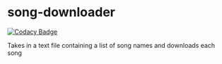 # song-downloader

[![Codacy Badge](https://api.codacy.com/project/badge/Grade/aea7d396e0bc4e84a2b1049a1c100cda)](https://app.codacy.com/manual/georgemunyoro/song-downloader?utm_source=github.com&utm_medium=referral&utm_content=georgemunyoro/song-downloader&utm_campaign=Badge_Grade_Settings)

Takes in a text file containing a list of song names and downloads each song
